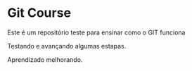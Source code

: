 # Git Course

Este é um repositório teste para ensinar como o GIT funciona

Testando e avançando algumas estapas. 

Aprendizado melhorando.  
